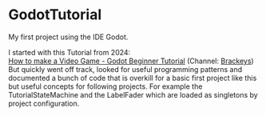 # GodotTutorial
My first project using the IDE Godot.

I started with this Tutorial from 2024:\
[How to make a Video Game - Godot Beginner Tutorial](https://www.youtube.com/watch?v=LOhfqjmasi0) 
(Channel: [Brackeys](https://www.youtube.com/@Brackeys))\
But quickly went off track, looked for useful programming patterns and documented a bunch of code that is overkill for a basic first project like this but useful concepts for following projects. For example the TutorialStateMachine and the LabelFader  which are loaded as singletons by project configuration. 
